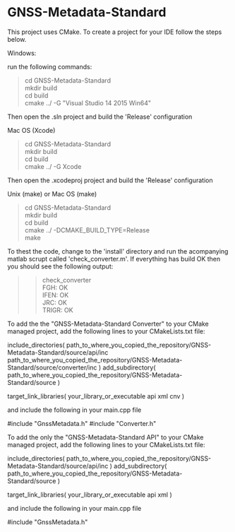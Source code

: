 # GNSS-Metadata-Standard


This project uses CMake. To create a project for your IDE follow the steps below.


Windows:

run the following commands:

> cd GNSS-Metadata-Standard   
> mkdir build   
> cd build   
> cmake ../ -G "Visual Studio 14 2015 Win64"   

Then open the .sln project and build the 'Release' configuration


Mac OS (Xcode)

> cd GNSS-Metadata-Standard   
> mkdir build   
> cd build   
> cmake ../ -G Xcode   


Then open the .xcodeproj project and build the 'Release' configuration

Unix (make) or Mac OS (make)

> cd GNSS-Metadata-Standard   
> mkdir build   
> cd build   
> cmake ../ -DCMAKE_BUILD_TYPE=Release   
> make   



To thest the code, change to the 'install' directory and run the acompanying matlab scrupt called 'check_converter.m'.
If everything has build OK then you should see the following output:

>>check_converter   
FGH:   OK   
IFEN:  OK   
JRC:   OK   
TRIGR: OK   
>>   






To add the the "GNSS-Metadata-Standard Converter" to your  CMake managed project, 
add the following lines to your CMakeLists.txt file:

include_directories(
   path_to_where_you_copied_the_repository/GNSS-Metadata-Standard/source/api/inc
   path_to_where_you_copied_the_repository/GNSS-Metadata-Standard/source/converter/inc
)
add_subdirectory(
   path_to_where_you_copied_the_repository/GNSS-Metadata-Standard/source
)

target_link_libraries( your_library_or_executable api xml cnv )

and include the following in your main.cpp file

#include "GnssMetadata.h"
#include "Converter.h"


To add the only the "GNSS-Metadata-Standard API" to your  CMake managed project, 
add the following lines to your CMakeLists.txt file:

include_directories(
   path_to_where_you_copied_the_repository/GNSS-Metadata-Standard/source/api/inc
)
add_subdirectory(
   path_to_where_you_copied_the_repository/GNSS-Metadata-Standard/source
)

target_link_libraries( your_library_or_executable api xml )

and include the following in your main.cpp file

#include "GnssMetadata.h"
